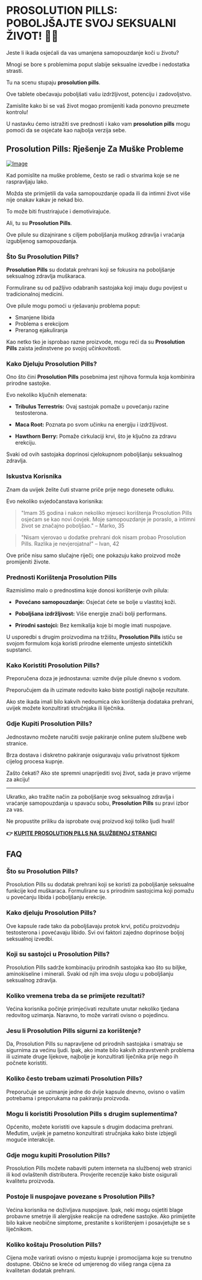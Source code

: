 # PROSOLUTION PILLS: POBOLJŠAJTE SVOJ SEKSUALNI ŽIVOT! 💪🔥

Jeste li ikada osjećali da vas umanjena samopouzdanje koči u životu? 

Mnogi se bore s problemima poput slabije seksualne izvedbe i nedostatka strasti. 

Tu na scenu stupaju **prosolution pills**. 

Ove tablete obećavaju poboljšati vašu izdržljivost, potenciju i zadovoljstvo. 

Zamislite kako bi se vaš život mogao promijeniti kada ponovno preuzmete kontrolu! 

U nastavku ćemo istražiti sve prednosti i kako vam **prosolution pills** mogu pomoći da se osjećate kao najbolja verzija sebe.

## Prosolution Pills: Rješenje Za Muške Probleme

[![Image](https://www2.sellhealth.com/171/p1g9n002b.jpg)](https://gchaffi.com/xX6bS80Q)

Kad pomislite na muške probleme, često se radi o stvarima koje se ne raspravljaju lako.

Možda ste primijetili da vaša samopouzdanje opada ili da intimni život više nije onakav kakav je nekad bio.

To može biti frustrirajuće i demotivirajuće.

Ali, tu su **Prosolution Pills**.

Ove pilule su dizajnirane s ciljem poboljšanja muškog zdravlja i vraćanja izgubljenog samopouzdanja.

### Što Su Prosolution Pills?

**Prosolution Pills** su dodatak prehrani koji se fokusira na poboljšanje seksualnog zdravlja muškaraca. 

Formulirane su od pažljivo odabranih sastojaka koji imaju dugu povijest u tradicionalnoj medicini. 

Ove pilule mogu pomoći u rješavanju problema poput:

- Smanjene libida
- Problema s erekcijom
- Preranog ejakuliranja

Kao netko tko je isprobao razne proizvode, mogu reći da su **Prosolution Pills** zaista jedinstvene po svojoj učinkovitosti.

### Kako Djeluju Prosolution Pills?

Ono što čini **Prosolution Pills** posebnima jest njihova formula koja kombinira prirodne sastojke. 

Evo nekoliko ključnih elemenata:

- **Tribulus Terrestris:** Ovaj sastojak pomaže u povećanju razine testosterona.
  
- **Maca Root:** Poznata po svom učinku na energiju i izdržljivost.
  
- **Hawthorn Berry:** Pomaže cirkulaciji krvi, što je ključno za zdravu erekciju.

Svaki od ovih sastojaka doprinosi cjelokupnom poboljšanju seksualnog zdravlja. 

### Iskustva Korisnika

Znam da uvijek želite čuti stvarne priče prije nego donesete odluku. 

Evo nekoliko svjedočanstava korisnika:

> "Imam 35 godina i nakon nekoliko mjeseci korištenja Prosolution Pills osjećam se kao novi čovjek. Moje samopouzdanje je poraslo, a intimni život se značajno poboljšao." 
> – Marko, 35

> "Nisam vjerovao u dodatke prehrani dok nisam probao Prosolution Pills. Razlika je nevjerojatna!" 
> – Ivan, 42

Ove priče nisu samo slučajne riječi; one pokazuju kako proizvod može promijeniti živote.

### Prednosti Korištenja Prosolution Pills

Razmislimo malo o prednostima koje donosi korištenje ovih pilula:

- **Povećano samopouzdanje:** Osjećat ćete se bolje u vlastitoj koži.
  
- **Poboljšana izdržljivost:** Više energije znači bolji performans.
  
- **Prirodni sastojci:** Bez kemikalija koje bi mogle imati nuspojave.

U usporedbi s drugim proizvodima na tržištu, **Prosolution Pills** ističu se svojom formulom koja koristi prirodne elemente umjesto sintetičkih supstanci.

### Kako Koristiti Prosolution Pills?

Preporučena doza je jednostavna: uzmite dvije pilule dnevno s vodom. 

Preporučujem da ih uzimate redovito kako biste postigli najbolje rezultate. 

Ako ste ikada imali bilo kakvih nedoumica oko korištenja dodataka prehrani, uvijek možete konzultirati stručnjaka ili liječnika.

### Gdje Kupiti Prosolution Pills?

Jednostavno možete naručiti svoje pakiranje online putem službene web stranice. 

Brza dostava i diskretno pakiranje osiguravaju vašu privatnost tijekom cijelog procesa kupnje. 

Zašto čekati? Ako ste spremni unaprijediti svoj život, sada je pravo vrijeme za akciju!

---

Ukratko, ako tražite način za poboljšanje svog seksualnog zdravlja i vraćanje samopouzdanja u spavaću sobu, **Prosolution Pills** su pravi izbor za vas. 

Ne propustite priliku da isprobate ovaj proizvod koji toliko ljudi hvali!



**👉 [KUPITE PROSOLUTION PILLS NA SLUŽBENOJ STRANICI](https://gchaffi.com/xX6bS80Q)**

## FAQ

### Što su Prosolution Pills?
Prosolution Pills su dodatak prehrani koji se koristi za poboljšanje seksualne funkcije kod muškaraca. Formulirane su s prirodnim sastojcima koji pomažu u povećanju libida i poboljšanju erekcije.

### Kako djeluju Prosolution Pills?
Ove kapsule rade tako da poboljšavaju protok krvi, potiču proizvodnju testosterona i povećavaju libido. Svi ovi faktori zajedno doprinose boljoj seksualnoj izvedbi.

### Koji su sastojci u Prosolution Pills?
Prosolution Pills sadrže kombinaciju prirodnih sastojaka kao što su biljke, aminokiseline i minerali. Svaki od njih ima svoju ulogu u poboljšanju seksualnog zdravlja.

### Koliko vremena treba da se primijete rezultati?
Većina korisnika počinje primjećivati rezultate unutar nekoliko tjedana redovitog uzimanja. Naravno, to može varirati ovisno o pojedincu.

### Jesu li Prosolution Pills sigurni za korištenje?
Da, Prosolution Pills su napravljene od prirodnih sastojaka i smatraju se sigurnima za većinu ljudi. Ipak, ako imate bilo kakvih zdravstvenih problema ili uzimate druge lijekove, najbolje je konzultirati liječnika prije nego ih počnete koristiti.

### Koliko često trebam uzimati Prosolution Pills?
Preporučuje se uzimanje jedne do dvije kapsule dnevno, ovisno o vašim potrebama i preporukama na pakiranju proizvoda.

### Mogu li koristiti Prosolution Pills s drugim suplementima?
Općenito, možete koristiti ove kapsule s drugim dodacima prehrani. Međutim, uvijek je pametno konzultirati stručnjaka kako biste izbjegli moguće interakcije.

### Gdje mogu kupiti Prosolution Pills?
Prosolution Pills možete nabaviti putem interneta na službenoj web stranici ili kod ovlaštenih distributera. Provjerite recenzije kako biste osigurali kvalitetu proizvoda.

### Postoje li nuspojave povezane s Prosolution Pills?
Većina korisnika ne doživljava nuspojave. Ipak, neki mogu osjetiti blage probavne smetnje ili alergijske reakcije na određene sastojke. Ako primijetite bilo kakve neobične simptome, prestanite s korištenjem i posavjetujte se s liječnikom.

### Koliko koštaju Prosolution Pills?  
Cijena može varirati ovisno o mjestu kupnje i promocijama koje su trenutno dostupne. Obično se kreće od umjerenog do višeg ranga cijena za kvalitetan dodatak prehrani.